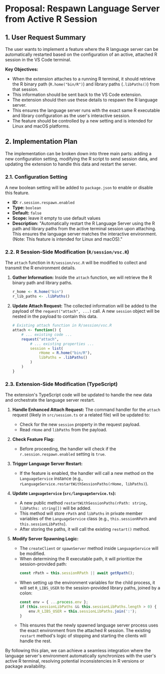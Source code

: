 # Proposal: Respawn Language Server from Active R Session

## 1. User Request Summary

The user wants to implement a feature where the R language server can be automatically restarted based on the configuration of an active, attached R session in the VS Code terminal.

**Key Objectives:**

-   When the extension attaches to a running R terminal, it should retrieve the R binary path (`R.home("bin/R")`) and library paths (`.libPaths()`) from that session.
-   This information should be sent back to the VS Code extension.
-   The extension should then use these details to respawn the R language server.
-   This ensures the language server runs with the exact same R executable and library configuration as the user's interactive session.
-   The feature should be controlled by a new setting and is intended for Linux and macOS platforms.

## 2. Implementation Plan

The implementation can be broken down into three main parts: adding a new configuration setting, modifying the R script to send session data, and updating the extension to handle this data and restart the server.

### 2.1. Configuration Setting

A new boolean setting will be added to `package.json` to enable or disable this feature.

-   **ID:** `r.session.respawn.enabled`
-   **Type:** `boolean`
-   **Default:** `false`
-   **Scope:** leave it empty to use default values
-   **Description:** "Automatically restart the R Language Server using the R path and library paths from the active terminal session upon attaching. This ensures the language server matches the interactive environment. (Note: This feature is intended for Linux and macOS)."

### 2.2. R Session-Side Modification (`R/session/vsc.R`)

The `attach` function in `R/session/vsc.R` will be modified to collect and transmit the R environment details.

1.  **Gather Information:** Inside the `attach` function, we will retrieve the R binary path and library paths.
    ```r
    r_home <- R.home("bin")
    r_lib_paths <- .libPaths()
    ```
2.  **Update Attach Request:** The collected information will be added to the payload of the `request("attach", ...)` call. A new `session` object will be nested in the payload to contain this data.

    ```r
    # Existing attach function in R/session/vsc.R
    attach <- function() {
        # ... existing code ...
        request("attach",
            # ... existing properties ...
            session = list(
                rHome = R.home("bin/R"),
                libPaths = .libPaths()
            )
        )
    }
    ```

### 2.3. Extension-Side Modification (TypeScript)

The extension's TypeScript code will be updated to handle the new data and orchestrate the language server restart.

1.  **Handle Enhanced Attach Request:** The command handler for the `attach` request (likely in `src/session.ts` or a related file) will be updated to:
    -   Check for the new `session` property in the request payload.
    -   Read `rHome` and `libPaths` from the payload.

2.  **Check Feature Flag:**
    -   Before proceeding, the handler will check if the `r.session.respawn.enabled` setting is `true`.

3.  **Trigger Language Server Restart:**
    -   If the feature is enabled, the handler will call a new method on the `LanguageService` instance (e.g., `rLanguageService.restartWithSessionPaths(rHome, libPaths)`).

4.  **Update `LanguageService` (`src/languageService.ts`):**
    -   A new public method `restartWithSessionPaths(rPath: string, libPaths: string[])` will be added.
    -   This method will store `rPath` and `libPaths` in private member variables of the `LanguageService` class (e.g., `this.sessionRPath` and `this.sessionLibPaths`).
    -   After storing the paths, it will call the existing `restart()` method.

5.  **Modify Server Spawning Logic:**
    -   The `createClient` or `spawnServer` method inside `LanguageService` will be modified.
    -   When determining the R executable path, it will prioritize the session-provided path:
        ```typescript
        const rPath = this.sessionRPath || await getRpath();
        ```
    -   When setting up the environment variables for the child process, it will set `R_LIBS_USER` to the session-provided library paths, joined by a colon:
        ```typescript
        const env = { ...process.env };
        if (this.sessionLibPaths && this.sessionLibPaths.length > 0) {
            env.R_LIBS_USER = this.sessionLibPaths.join(':');
        }
        ```
    -   This ensures that the newly spawned language server process uses the exact environment from the attached R session. The existing `restart` method's logic of stopping and starting the clients will handle the rest.

By following this plan, we can achieve a seamless integration where the language server's environment automatically synchronizes with the user's active R terminal, resolving potential inconsistencies in R versions or package availability.